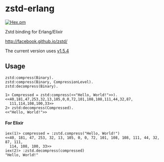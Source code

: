 zstd-erlang
=====

[![Hex.pm](https://img.shields.io/hexpm/v/zstd.svg)](https://hex.pm/packages/zstd)

Zstd binding for Erlang/Elixir

http://facebook.github.io/zstd/

The current version uses [v1.5.4](https://github.com/facebook/zstd/releases/tag/v1.5.4)

Usage
-----

```
zstd:compress(Binary).
zstd:compress(Binary, CompressionLevel).
zstd:decompress(Binary).
```

```
1> Compressed = zstd:compress(<<"Hello, World!">>).
<<40,181,47,253,32,13,105,0,0,72,101,108,108,111,44,32,87,
  111,114,108,100,33>>
2> zstd:decompress(Compressed).
<<"Hello, World!">>
```

#### For Elixir

```
iex(1)> compressed = :zstd.compress("Hello, World!")
<<40, 181, 47, 253, 32, 13, 105, 0, 0, 72, 101, 108, 108, 111, 44, 32, 87, 111,
  114, 108, 100, 33>>
iex(2)> :zstd.decompress(compressed)
"Hello, World!"
```
